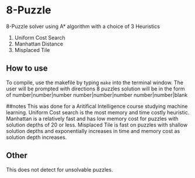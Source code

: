 # 8-Puzzle
8-Puzzle solver using A* algorithm with a choice of 3 Heuristics 
1. Uniform Cost Search
2. Manhattan Distance
3. Misplaced Tile

## How to use
To compile, use the makefile by typing `make` into the terminal window.
The user will be prompted with directions
8 puzzles solution will be in the form of
number|number|number
number|number|number
number|number|blank

##notes
This was done for a Aritifical Intelligence course studying machine learning.
Uniform Cost search is the most memory and time costly heuristic.
Manhattan is a relatively fast and has low memory cost for puzzles with solution depths of 20 or less.
Misplaced Tile is fast on puzzles with shallow solution depths and exponentially increases in time and memory cost as solution depth increases.

## Other
This does not detect for unsolvable puzzles.


